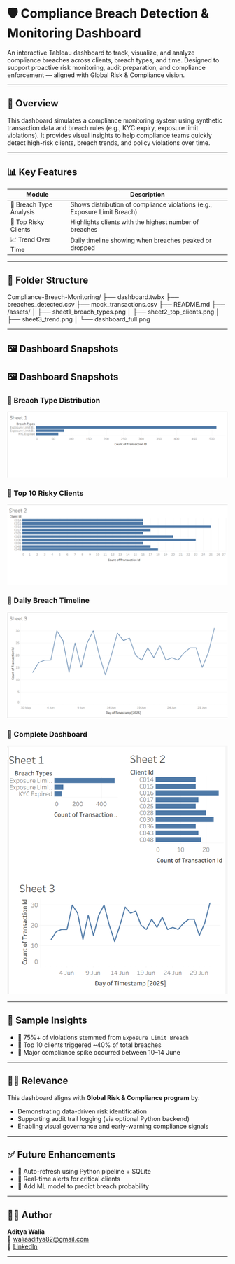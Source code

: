 # 🛡️ Compliance Breach Detection & Monitoring Dashboard

An interactive Tableau dashboard to track, visualize, and analyze compliance breaches across clients, breach types, and time. Designed to support proactive risk monitoring, audit preparation, and compliance enforcement — aligned with  Global Risk & Compliance vision.

---

## 🚀 Overview

This dashboard simulates a compliance monitoring system using synthetic transaction data and breach rules (e.g., KYC expiry, exposure limit violations). It provides visual insights to help compliance teams quickly detect high-risk clients, breach trends, and policy violations over time.

---

## 📊 Key Features

| Module                  | Description                                                                 |
|-------------------------|-----------------------------------------------------------------------------|
| 📌 Breach Type Analysis | Shows distribution of compliance violations (e.g., Exposure Limit Breach)   |
| 👤 Top Risky Clients    | Highlights clients with the highest number of breaches                      |
| 📈 Trend Over Time      | Daily timeline showing when breaches peaked or dropped                      |

---

## 📁 Folder Structure

Compliance-Breach-Monitoring/
├── dashboard.twbx
├── breaches_detected.csv
├── mock_transactions.csv
├── README.md
├── /assets/
│ ├── sheet1_breach_types.png
│ ├── sheet2_top_clients.png
│ ├── sheet3_trend.png
│ └── dashboard_full.png

---

## 🖼️ Dashboard Snapshots

## 🖼️ Dashboard Snapshots

### 🔹 Breach Type Distribution  
![Sheet 1](assets/sheet1_breach_types.png)

### 🔹 Top 10 Risky Clients  
![Sheet 2](assets/sheet2_top_clients.png)

### 🔹 Daily Breach Timeline  
![Sheet 3](assets/sheet3_trend.png)

### 🔹 Complete Dashboard  
![Dashboard](assets/Dashboard_full.png)


---

## 🧠 Sample Insights

- 🔺 75%+ of violations stemmed from `Exposure Limit Breach`
- 👥 Top 10 clients triggered ~40% of total breaches
- 📅 Major compliance spike occurred between 10–14 June

---

## 🧑‍💼 Relevance 

This dashboard aligns with **Global Risk & Compliance program** by:
- Demonstrating data-driven risk identification
- Supporting audit trail logging (via optional Python backend)
- Enabling visual governance and early-warning compliance signals

---

## ✅ Future Enhancements

- 🔄 Auto-refresh using Python pipeline + SQLite
- 🚨 Real-time alerts for critical clients
- 🧠 Add ML model to predict breach probability

---

## 🙋‍♂️ Author

**Aditya Walia**  
📧 waliaaditya82@gmail.com  
🔗 [LinkedIn](https://www.linkedin.com/in/aditya-walia-68b93824a)

---

